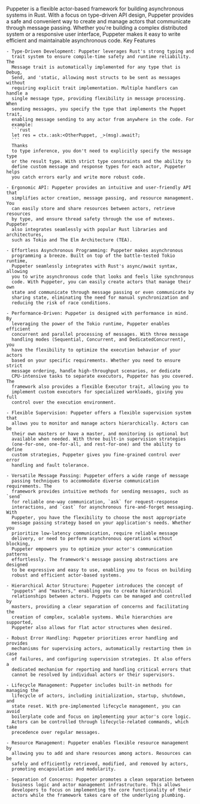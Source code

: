 Puppeter is a flexible actor-based framework for building asynchronous systems in Rust. With a focus on type-driven API design, Puppeter provides a safe and convenient way to create and manage actors that communicate through message passing. Whether you're building a complex distributed system or a responsive user interface, Puppeter makes it easy to write efficient and maintainable asynchronous code.
Key Features

    - Type-Driven Development: Puppeter leverages Rust's strong typing and
      trait system to ensure compile-time safety and runtime reliability. The
      Message trait is automatically implemented for any type that is Debug,
      Send, and 'static, allowing most structs to be sent as messages without
      requiring explicit trait implementation. Multiple handlers can handle a
      single message type, providing flexibility in message processing. When
      sending messages, you specify the type that implements the Puppet trait,
      enabling message sending to any actor from anywhere in the code. For
      example:
      ```rust
      let res = ctx.:ask:<OtherPuppet, _>(msg).await?; 
      ```
      Thanks
      to type inference, you don't need to explicitly specify the message type
      or the result type. With strict type constraints and the ability to
      define custom message and response types for each actor, Puppeter helps
      you catch errors early and write more robust code.

    - Ergonomic API: Puppeter provides an intuitive and user-friendly API that
      simplifies actor creation, message passing, and resource management. You
      can easily store and share resources between actors, retrieve resources
      by type, and ensure thread safety through the use of mutexes. Puppeter
      also integrates seamlessly with popular Rust libraries and architectures,
      such as Tokio and The Elm Architecture (TEA).

    - Effortless Asynchronous Programming: Puppeter makes asynchronous
      programming a breeze. Built on top of the battle-tested Tokio runtime,
      Puppeter seamlessly integrates with Rust's async/await syntax, allowing
      you to write asynchronous code that looks and feels like synchronous
      code. With Puppeter, you can easily create actors that manage their own
      state and communicate through message passing or even communicate by
      sharing state, eliminating the need for manual synchronization and
      reducing the risk of race conditions.

    - Performance-Driven: Puppeter is designed with performance in mind. By
      leveraging the power of the Tokio runtime, Puppeter enables efficient
      concurrent and parallel processing of messages. With three message
      handling modes (Sequential, Concurrent, and DedicatedConcurrent), you
      have the flexibility to optimize the execution behavior of your actors
      based on your specific requirements. Whether you need to ensure strict
      message ordering, handle high-throughput scenarios, or dedicate
      CPU-intensive tasks to separate executors, Puppeter has you covered. The
      framework also provides a flexible Executor trait, allowing you to
      implement custom executors for specialized workloads, giving you full
      control over the execution environment.

    - Flexible Supervision: Puppeter offers a flexible supervision system that
      allows you to monitor and manage actors hierarchically. Actors can be
      their own masters or have a master, and monitoring is optional but
      available when needed. With three built-in supervision strategies
      (one-for-one, one-for-all, and rest-for-one) and the ability to define
      custom strategies, Puppeter gives you fine-grained control over error
      handling and fault tolerance.

    - Versatile Message Passing: Puppeter offers a wide range of message
      passing techniques to accommodate diverse communication requirements. The
      framework provides intuitive methods for sending messages, such as `send`
      for reliable one-way communication, `ask` for request-response
      interactions, and `cast` for asynchronous fire-and-forget messaging. With
      Puppeter, you have the flexibility to choose the most appropriate
      message passing strategy based on your application's needs. Whether you
      prioritize low-latency communication, require reliable message
      delivery, or need to perform asynchronous operations without blocking,
      Puppeter empowers you to optimize your actor's communication patterns
      effortlessly. The framework's message passing abstractions are designed
      to be expressive and easy to use, enabling you to focus on building
      robust and efficient actor-based systems.

    - Hierarchical Actor Structure: Puppeter introduces the concept of
      "puppets" and "masters," enabling you to create hierarchical
      relationships between actors. Puppets can be managed and controlled by
      masters, providing a clear separation of concerns and facilitating the
      creation of complex, scalable systems. While hierarchies are supported,
      Puppeter also allows for flat actor structures when desired.

    - Robust Error Handling: Puppeter prioritizes error handling and provides
      mechanisms for supervising actors, automatically restarting them in case
      of failures, and configuring supervision strategies. It also offers a
      dedicated mechanism for reporting and handling critical errors that
      cannot be resolved by individual actors or their supervisors.

    - Lifecycle Management: Puppeter includes built-in methods for managing the
      lifecycle of actors, including initialization, startup, shutdown, and
      state reset. With pre-implemented lifecycle management, you can avoid
      boilerplate code and focus on implementing your actor's core logic.
      Actors can be controlled through lifecycle-related commands, which take
      precedence over regular messages.

    - Resource Management: Puppeter enables flexible resource management by
      allowing you to add and share resources among actors. Resources can be
      safely and efficiently retrieved, modified, and removed by actors,
      promoting encapsulation and modularity.

    - Separation of Concerns: Puppeter promotes a clean separation between
      business logic and actor management infrastructure. This allows
      developers to focus on implementing the core functionality of their
      actors while the framework takes care of the underlying plumbing.

